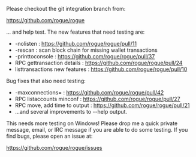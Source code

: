 Please checkout the git integration branch from:

https://github.com/rogue/rogue

... and help test.  The new features that need testing are:

* -nolisten : https://github.com/rogue/rogue/pull/11
* -rescan : scan block chain for missing wallet transactions
* -printtoconsole : https://github.com/rogue/rogue/pull/37
* RPC gettransaction details : https://github.com/rogue/rogue/pull/24
* listtransactions new features : https://github.com/rogue/rogue/pull/10

Bug fixes that also need testing:

* -maxconnections= : https://github.com/rogue/rogue/pull/42
* RPC listaccounts minconf : https://github.com/rogue/rogue/pull/27
* RPC move, add time to output : https://github.com/rogue/rogue/pull/21
* ...and several improvements to --help output.

This needs more testing on Windows!  Please drop me a quick private message, email, or IRC message if you are able to do some testing.  If you find bugs, please open an issue at:

https://github.com/rogue/rogue/issues
